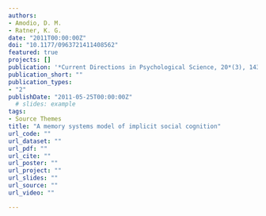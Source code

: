 ```yaml
---
authors:
- Amodio, D. M.
- Ratner, K. G.
date: "2011T00:00:00Z"
doi: "10.1177/0963721411408562"
featured: true
projects: []
publication: '*Current Directions in Psychological Science, 20*(3), 143-148'
publication_short: ""
publication_types:
- "2"
publishDate: "2011-05-25T00:00:00Z"
  # slides: example
tags:
- Source Themes
title: "A memory systems model of implicit social cognition"
url_code: ""
url_dataset: ""
url_pdf: ""
url_cite: ""
url_poster: ""
url_project: ""
url_slides: ""
url_source: ""
url_video: ""

---
```


